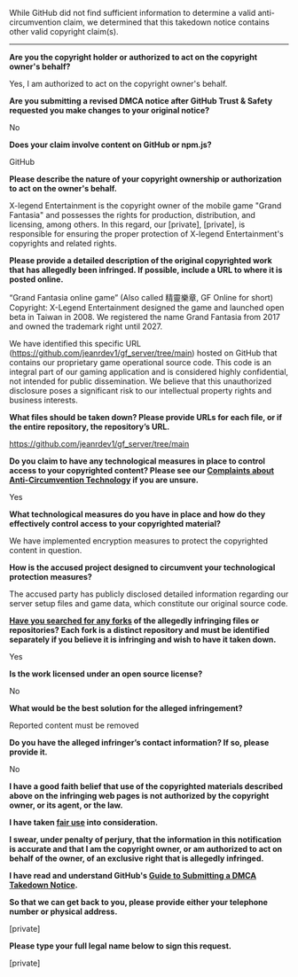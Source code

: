 While GitHub did not find sufficient information to determine a valid anti-circumvention claim, we determined that this takedown notice contains other valid copyright claim(s).

---


**Are you the copyright holder or authorized to act on the copyright owner's behalf?**

Yes, I am authorized to act on the copyright owner's behalf.

**Are you submitting a revised DMCA notice after GitHub Trust & Safety requested you make changes to your original notice?**

No

**Does your claim involve content on GitHub or npm.js?**

GitHub

**Please describe the nature of your copyright ownership or authorization to act on the owner's behalf.**

X-legend Entertainment is the copyright owner of the mobile game "Grand Fantasia" and possesses the rights for production, distribution, and licensing, among others.
In this regard, our [private], [private], is responsible for ensuring the proper protection of X-legend Entertainment's copyrights and related rights.

**Please provide a detailed description of the original copyrighted work that has allegedly been infringed. If possible, include a URL to where it is posted online.**

“Grand Fantasia online game” (Also called 精靈樂章, GF Online for short) Copyright: X-Legend Entertainment designed the game and launched open beta in Taiwan in 2008. We registered the name Grand Fantasia from 2017 and owned the trademark right until 2027.

We have identified this specific URL (https://github.com/jeanrdev1/gf_server/tree/main) hosted on GitHub that contains our proprietary game operational source code. This code is an integral part of our gaming application and is considered highly confidential, not intended for public dissemination. We believe that this unauthorized disclosure poses a significant risk to our intellectual property rights and business interests.

**What files should be taken down? Please provide URLs for each file, or if the entire repository, the repository’s URL.**

https://github.com/jeanrdev1/gf_server/tree/main

**Do you claim to have any technological measures in place to control access to your copyrighted content? Please see our <a href="https://docs.github.com/articles/guide-to-submitting-a-dmca-takedown-notice#complaints-about-anti-circumvention-technology">Complaints about Anti-Circumvention Technology</a> if you are unsure.**

Yes

**What technological measures do you have in place and how do they effectively control access to your copyrighted material?**

We have implemented encryption measures to protect the copyrighted content in question.

**How is the accused project designed to circumvent your technological protection measures?**

The accused party has publicly disclosed detailed information regarding our server setup files and game data, which constitute our original source code.

**<a href="https://docs.github.com/articles/dmca-takedown-policy#b-what-about-forks-or-whats-a-fork">Have you searched for any forks</a> of the allegedly infringing files or repositories? Each fork is a distinct repository and must be identified separately if you believe it is infringing and wish to have it taken down.**

Yes

**Is the work licensed under an open source license?**

No

**What would be the best solution for the alleged infringement?**

Reported content must be removed

**Do you have the alleged infringer’s contact information? If so, please provide it.**

No

**I have a good faith belief that use of the copyrighted materials described above on the infringing web pages is not authorized by the copyright owner, or its agent, or the law.**

**I have taken <a href="https://www.lumendatabase.org/topics/22">fair use</a> into consideration.**

**I swear, under penalty of perjury, that the information in this notification is accurate and that I am the copyright owner, or am authorized to act on behalf of the owner, of an exclusive right that is allegedly infringed.**

**I have read and understand GitHub's <a href="https://docs.github.com/articles/guide-to-submitting-a-dmca-takedown-notice/">Guide to Submitting a DMCA Takedown Notice</a>.**

**So that we can get back to you, please provide either your telephone number or physical address.**

[private]

**Please type your full legal name below to sign this request.**

[private]
